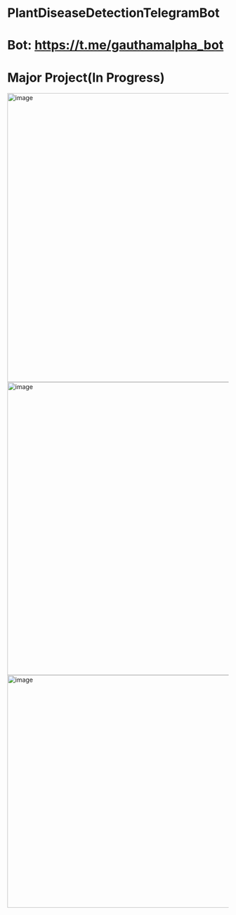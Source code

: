 # PlantDiseaseDetectionTelegramBot
# Bot: https://t.me/gauthamalpha_bot
# Major Project(In Progress)
<img width="656" alt="image" src="https://github.com/9autham/PlantDiseaseDetectionTelegramBot/assets/91959504/dc6dc82c-736f-4bc3-acf6-e80a19bf1165">
<img width="665" alt="image" src="https://github.com/9autham/PlantDiseaseDetectionTelegramBot/assets/91959504/b56c80b9-7234-4f6c-8593-50f8966f2adf">
<img width="528" alt="image" src="https://github.com/9autham/PlantDiseaseDetectionTelegramBot/assets/91959504/38e9fdc5-8bed-45ce-905a-6cb4292ec207">
